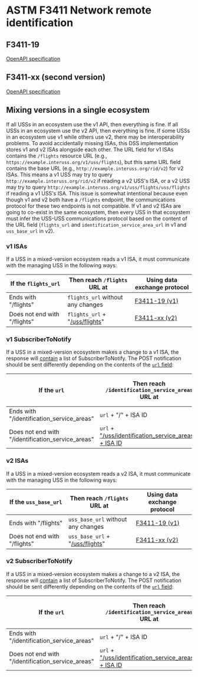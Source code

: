 # ASTM F3411 Network remote identification

## F3411-19

[OpenAPI specification](v1/remoteid/augmented.yaml)

## F3411-xx (second version)

[OpenAPI specification](v2/remoteid/canonical.yaml)

## Mixing versions in a single ecosystem

If all USSs in an ecosystem use the v1 API, then everything is fine.  If all USSs in an ecosystem use the v2 API, then everything is fine.  If some USSs in an ecosystem use v1 while others use v2, there may be interoperability problems.  To avoid accidentally missing ISAs, this DSS implementation stores v1 and v2 ISAs alongside each other.  The URL field for v1 ISAs contains the `/flights` resource URL (e.g., `https://example.interuss.org/v1/uss/flights`), but this same URL field contains the base URL (e.g., `http://example.interuss.org/rid/v2`) for v2 ISAs.  This means a v1 USS may try to query `http://example.interuss.org/rid/v2` if reading a v2 USS's ISA, or a v2 USS may try to query `http://example.interuss.org/v1/uss/flights/uss/flights` if reading a v1 USS's ISA.  This issue is somewhat intentional because even though v1 and v2 both have a `/flights` endpoint, the communications protocol for these two endpoints is not compatible.  If v1 and v2 ISAs are going to co-exist in the same ecosystem, then every USS in that ecosystem must infer the USS-USS communications protocol based on the content of the URL field (`flights_url` and `identification_service_area_url` in v1 and `uss_base_url` in v2).

### v1 ISAs

If a USS in a mixed-version ecosystem reads a v1 ISA, it must communicate with the managing USS in the following ways:

| If the `flights_url` | Then reach `/flights` URL at | Using data exchange protocol |
| --- | --- | --- |
| Ends with "/flights" | `flights_url` without any changes | [F3411-19 (v1)](https://github.com/uastech/standards/blob/36e7ea23a010ff91053f82ac4f6a9bfc698503f9/remoteid/canonical.yaml#L325) |
| Does not end with "/flights" | `flights_url` + "[/uss/flights](https://github.com/uastech/standards/blob/ab6037442d97e868183ed60d35dab4954d9f15d0/remoteid/canonical.yaml#L338)" | [F3411-xx (v2)](https://github.com/uastech/standards/blob/ab6037442d97e868183ed60d35dab4954d9f15d0/remoteid/canonical.yaml#L338) |

### v1 SubscriberToNotify

If a USS in a mixed-version ecosystem makes a change to a v1 ISA, the response will [contain](https://github.com/uastech/standards/blob/36e7ea23a010ff91053f82ac4f6a9bfc698503f9/remoteid/canonical.yaml#L1263) a list of SubscriberToNotify.  The POST notification should be sent differently depending on the contents of the [`url` field](https://github.com/uastech/standards/blob/36e7ea23a010ff91053f82ac4f6a9bfc698503f9/remoteid/canonical.yaml#L1330):

| If the `url` | Then reach `/identification_service_areas` URL at | Using data exchange protocol |
| --- | --- | --- |
| Ends with "/identification_service_areas" | `url` + "/" + ISA ID | [F3411-19 (v1)](https://github.com/uastech/standards/blob/36e7ea23a010ff91053f82ac4f6a9bfc698503f9/remoteid/canonical.yaml#L767) |
| Does not end with "/identification_service_areas" | `url` + ["/uss/identification_service_areas/" + ISA ID](https://github.com/uastech/standards/blob/ab6037442d97e868183ed60d35dab4954d9f15d0/remoteid/canonical.yaml#L778) | [F3411-xx (v2)](https://github.com/uastech/standards/blob/ab6037442d97e868183ed60d35dab4954d9f15d0/remoteid/canonical.yaml#L822) |

### v2 ISAs

If a USS in a mixed-version ecosystem reads a v2 ISA, it must communicate with the managing USS in the following ways:

| If the `uss_base_url` | Then reach `/flights` URL at | Using data exchange protocol |
| --- | --- | --- |
| Ends with "/flights" | `uss_base_url` without any changes | [F3411-19 (v1)](https://github.com/uastech/standards/blob/36e7ea23a010ff91053f82ac4f6a9bfc698503f9/remoteid/canonical.yaml#L325) |
| Does not end with "/flights" | `uss_base_url` + "[/uss/flights](https://github.com/uastech/standards/blob/ab6037442d97e868183ed60d35dab4954d9f15d0/remoteid/canonical.yaml#L338)" | [F3411-xx (v2)](https://github.com/uastech/standards/blob/ab6037442d97e868183ed60d35dab4954d9f15d0/remoteid/canonical.yaml#L338) |

### v2 SubscriberToNotify

If a USS in a mixed-version ecosystem makes a change to a v2 ISA, the response will [contain](https://github.com/uastech/standards/blob/ab6037442d97e868183ed60d35dab4954d9f15d0/remoteid/canonical.yaml#L1475) a list of SubscriberToNotify.  The POST notification should be sent differently depending on the contents of the [`url` field](https://github.com/uastech/standards/blob/ab6037442d97e868183ed60d35dab4954d9f15d0/remoteid/canonical.yaml#L1545):

| If the `url` | Then reach `/identification_service_areas` URL at | Using data exchange protocol |
| --- | --- | --- |
| Ends with "/identification_service_areas" | `url` + "/" + ISA ID | [F3411-19 (v1)](https://github.com/uastech/standards/blob/36e7ea23a010ff91053f82ac4f6a9bfc698503f9/remoteid/canonical.yaml#L767) |
| Does not end with "/identification_service_areas" | `url` + ["/uss/identification_service_areas/" + ISA ID](https://github.com/uastech/standards/blob/ab6037442d97e868183ed60d35dab4954d9f15d0/remoteid/canonical.yaml#L778) | [F3411-xx (v2)](https://github.com/uastech/standards/blob/ab6037442d97e868183ed60d35dab4954d9f15d0/remoteid/canonical.yaml#L822) |
